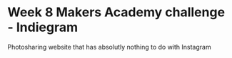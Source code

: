 # Week 8 Makers Academy challenge - Indiegram

Photosharing website that has absolutly nothing to do with Instagram
